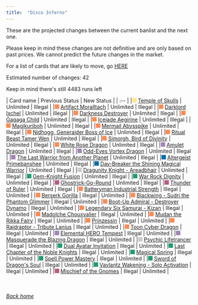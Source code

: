 ```yaml
---
title:  "Disco Inferno"
---
```


These are the projected changes between the current banlist and the next one.

Please keep in mind these changes are not definitive and are only based on past prices. We cannot predict the future changes in the market.

For a list of cards that are likely to move, go [HERE](closeprices)

Estimated number of changes: 42

Keep in mind there's still 4483 runs left

| Card name | Previous Status | New Status |
| :-- |
|<img src="assets/vanilla.png" alt="Normal Monster" width="12" height="12"/> [Temple of Skulls](https://db.ygoprodeck.com/card/?search=Temple%20of%20Skulls) | Unlimited | Illegal |
|<img src="assets/effect.png" alt="Effect Monster" width="12" height="12"/> [Artifact Moralltach](https://db.ygoprodeck.com/card/?search=Artifact%20Moralltach) | Unlimited | Illegal |
|<img src="assets/effect.png" alt="Effect Monster" width="12" height="12"/> [Darklord Ixchel](https://db.ygoprodeck.com/card/?search=Darklord%20Ixchel) | Unlimited | Illegal |
|<img src="assets/effect.png" alt="Effect Monster" width="12" height="12"/> [Darkness Destroyer](https://db.ygoprodeck.com/card/?search=Darkness%20Destroyer) | Unlimited | Illegal |
|<img src="assets/effect.png" alt="Effect Monster" width="12" height="12"/> [Gagaga Child](https://db.ygoprodeck.com/card/?search=Gagaga%20Child) | Unlimited | Illegal |
|<img src="assets/effect.png" alt="Effect Monster" width="12" height="12"/> [Icejade Aegirine](https://db.ygoprodeck.com/card/?search=Icejade%20Aegirine) | Unlimited | Illegal |
|<img src="assets/effect.png" alt="Effect Monster" width="12" height="12"/> [Magikuriboh](https://db.ygoprodeck.com/card/?search=Magikuriboh) | Unlimited | Illegal |
|<img src="assets/effect.png" alt="Effect Monster" width="12" height="12"/> [Mermail Abysspike](https://db.ygoprodeck.com/card/?search=Mermail%20Abysspike) | Unlimited | Illegal |
|<img src="assets/effect.png" alt="Effect Monster" width="12" height="12"/> [Nidhogg, Generaider Boss of Ice](https://db.ygoprodeck.com/card/?search=Nidhogg,%20Generaider%20Boss%20of%20Ice) | Unlimited | Illegal |
|<img src="assets/effect.png" alt="Effect Monster" width="12" height="12"/> [Ritual Beast Tamer Wen](https://db.ygoprodeck.com/card/?search=Ritual%20Beast%20Tamer%20Wen) | Unlimited | Illegal |
|<img src="assets/effect.png" alt="Effect Monster" width="12" height="12"/> [Simorgh, Bird of Divinity](https://db.ygoprodeck.com/card/?search=Simorgh,%20Bird%20of%20Divinity) | Unlimited | Illegal |
|<img src="assets/effect.png" alt="Effect Monster" width="12" height="12"/> [White Rose Dragon](https://db.ygoprodeck.com/card/?search=White%20Rose%20Dragon) | Unlimited | Illegal |
|<img src="assets/fusion.png" alt="XYZ Fusion" width="12" height="12"/> [Amulet Dragon](https://db.ygoprodeck.com/card/?search=Amulet%20Dragon) | Unlimited | Illegal |
|<img src="assets/fusion.png" alt="XYZ Fusion" width="12" height="12"/> [Odd-Eyes Vortex Dragon](https://db.ygoprodeck.com/card/?search=Odd-Eyes%20Vortex%20Dragon) | Unlimited | Illegal |
|<img src="assets/fusion.png" alt="XYZ Fusion" width="12" height="12"/> [The Last Warrior from Another Planet](https://db.ygoprodeck.com/card/?search=The%20Last%20Warrior%20from%20Another%20Planet) | Unlimited | Illegal |
|<img src="assets/link.png" alt="Link Monster" width="12" height="12"/> [Altergeist Primebanshee](https://db.ygoprodeck.com/card/?search=Altergeist%20Primebanshee) | Unlimited | Illegal |
|<img src="assets/link.png" alt="Link Monster" width="12" height="12"/> [Day-Breaker the Shining Magical Warrior](https://db.ygoprodeck.com/card/?search=Day-Breaker%20the%20Shining%20Magical%20Warrior) | Unlimited | Illegal |
|<img src="assets/synchro.png" alt="Synchro Monster" width="12" height="12"/> [Dragunity Knight - Areadbhair](https://db.ygoprodeck.com/card/?search=Dragunity%20Knight%20-%20Areadbhair) | Unlimited | Illegal |
|<img src="assets/spell.png" alt="Spell" width="12" height="12"/> [Gem-Knight Fusion](https://db.ygoprodeck.com/card/?search=Gem-Knight%20Fusion) | Unlimited | Illegal |
|<img src="assets/spell.png" alt="Spell" width="12" height="12"/> [War Rock Dignity](https://db.ygoprodeck.com/card/?search=War%20Rock%20Dignity) | Unlimited | Illegal |
|<img src="assets/trap.png" alt="Trap" width="12" height="12"/> [Ghostrick-Go-Round](https://db.ygoprodeck.com/card/?search=Ghostrick-Go-Round) | Unlimited | Illegal |
|<img src="assets/trap.png" alt="Trap" width="12" height="12"/> [Thunder of Ruler](https://db.ygoprodeck.com/card/?search=Thunder%20of%20Ruler) | Unlimited | Illegal |
|<img src="assets/effect.png" alt="Effect Monster" width="12" height="12"/> [Batteryman Industrial Strength](https://db.ygoprodeck.com/card/?search=Batteryman%20Industrial%20Strength) | Illegal | Unlimited |
|<img src="assets/effect.png" alt="Effect Monster" width="12" height="12"/> [Berserk Gorilla](https://db.ygoprodeck.com/card/?search=Berserk%20Gorilla) | Illegal | Unlimited |
|<img src="assets/effect.png" alt="Effect Monster" width="12" height="12"/> [Blackwing - Sudri the Phantom Glimmer](https://db.ygoprodeck.com/card/?search=Blackwing%20-%20Sudri%20the%20Phantom%20Glimmer) | Illegal | Unlimited |
|<img src="assets/effect.png" alt="Effect Monster" width="12" height="12"/> [Boot-Up Admiral - Destroyer Dynamo](https://db.ygoprodeck.com/card/?search=Boot-Up%20Admiral%20-%20Destroyer%20Dynamo) | Illegal | Unlimited |
|<img src="assets/effect.png" alt="Effect Monster" width="12" height="12"/> [Legendary Six Samurai - Kizan](https://db.ygoprodeck.com/card/?search=Legendary%20Six%20Samurai%20-%20Kizan) | Illegal | Unlimited |
|<img src="assets/effect.png" alt="Effect Monster" width="12" height="12"/> [Madolche Chouxvalier](https://db.ygoprodeck.com/card/?search=Madolche%20Chouxvalier) | Illegal | Unlimited |
|<img src="assets/effect.png" alt="Effect Monster" width="12" height="12"/> [Mudan the Rikka Fairy](https://db.ygoprodeck.com/card/?search=Mudan%20the%20Rikka%20Fairy) | Illegal | Unlimited |
|<img src="assets/effect.png" alt="Effect Monster" width="12" height="12"/> [Prinzessin](https://db.ygoprodeck.com/card/?search=Prinzessin) | Illegal | Unlimited |
|<img src="assets/effect.png" alt="Effect Monster" width="12" height="12"/> [Raidraptor - Tribute Lanius](https://db.ygoprodeck.com/card/?search=Raidraptor%20-%20Tribute%20Lanius) | Illegal | Unlimited |
|<img src="assets/effect.png" alt="Effect Monster" width="12" height="12"/> [Toon Cyber Dragon](https://db.ygoprodeck.com/card/?search=Toon%20Cyber%20Dragon) | Illegal | Unlimited |
|<img src="assets/fusion.png" alt="XYZ Fusion" width="12" height="12"/> [Elemental HERO Tempest](https://db.ygoprodeck.com/card/?search=Elemental%20HERO%20Tempest) | Illegal | Unlimited |
|<img src="assets/fusion.png" alt="XYZ Fusion" width="12" height="12"/> [Masquerade the Blazing Dragon](https://db.ygoprodeck.com/card/?search=Masquerade%20the%20Blazing%20Dragon) | Illegal | Unlimited |
|<img src="assets/synchro.png" alt="Synchro Monster" width="12" height="12"/> [Psychic Lifetrancer](https://db.ygoprodeck.com/card/?search=Psychic%20Lifetrancer) | Illegal | Unlimited |
|<img src="assets/spell.png" alt="Spell" width="12" height="12"/> [Dual Avatar Invitation](https://db.ygoprodeck.com/card/?search=Dual%20Avatar%20Invitation) | Illegal | Unlimited |
|<img src="assets/spell.png" alt="Spell" width="12" height="12"/> [Last Chapter of the Noble Knights](https://db.ygoprodeck.com/card/?search=Last%20Chapter%20of%20the%20Noble%20Knights) | Illegal | Unlimited |
|<img src="assets/spell.png" alt="Spell" width="12" height="12"/> [Magical Spring](https://db.ygoprodeck.com/card/?search=Magical%20Spring) | Illegal | Unlimited |
|<img src="assets/spell.png" alt="Spell" width="12" height="12"/> [Spell Power Mastery](https://db.ygoprodeck.com/card/?search=Spell%20Power%20Mastery) | Illegal | Unlimited |
|<img src="assets/spell.png" alt="Spell" width="12" height="12"/> [Sword of Dragon's Soul](https://db.ygoprodeck.com/card/?search=Sword%20of%20Dragon's%20Soul) | Illegal | Unlimited |
|<img src="assets/spell.png" alt="Spell" width="12" height="12"/> [Vaylantz Wakening - Solo Activation](https://db.ygoprodeck.com/card/?search=Vaylantz%20Wakening%20-%20Solo%20Activation) | Illegal | Unlimited |
|<img src="assets/trap.png" alt="Trap" width="12" height="12"/> [Mischief of the Gnomes](https://db.ygoprodeck.com/card/?search=Mischief%20of%20the%20Gnomes) | Illegal | Unlimited |

<br>

###### [Back home](index)